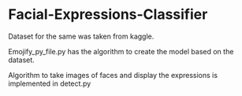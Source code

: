 # Facial-Expressions-Classifier
Dataset for the same was taken from kaggle.

Emojify_py_file.py has the algorithm to create the model based on the dataset.

Algorithm to take images of faces and display the expressions is implemented in detect.py
